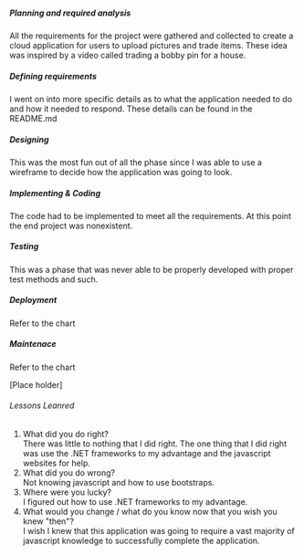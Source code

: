 ##### Planning and required analysis
  All the requirements for the project were gathered and collected to create a cloud application for users to upload pictures and trade items. These idea was inspired by a video called trading a bobby pin for a house. 
##### Defining requirements
  I went on into more specific details as to what the application needed to do and how it needed to respond. These details can be found in the README.md
##### Designing 
  This was the most fun out of all the phase since I was able to use a wireframe to decide how the application was going to look. 
##### Implementing & Coding
  The code had to be implemented to meet all the requirements. At this point the end project was nonexistent. 
##### Testing
  This was a phase that was never able to be properly developed with proper test methods and such. 
##### Deployment
  Refer to the chart
##### Maintenace
  Refer to the chart
  
  [Place holder]
  
  
  ###### Lessons Leanred
  1. What did you do right?</br>
      There was little to nothing that I did right. The one thing that I did right was use the .NET frameworks to my advantage and the javascript websites for help.
  2. What did you do wrong?</br>
      Not knowing javascript and how to use bootstraps.
  3. Where were you lucky?</br>
      I figured out how to use .NET frameworks to my advantage.
  4. What would you change / what do you know now that you wish you knew "then"?</br>
      I wish I knew that this application was going to require a vast majority of javascript knowledge to successfully complete the application.
